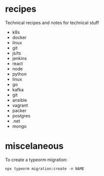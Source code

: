 # recipes
Technical recipes and notes for technical stuff

- k8s
- docker
- linux
- git
- js/ts
- jenkins
- react
- node
- python
- linux
- go
- kafka
- git
- ansible
- vagrant
- packer
- postgres
- .net
- mongo

# miscelaneous

To create a typeorm migration:

```console
npx typeorm migration:create -n NAME
```
